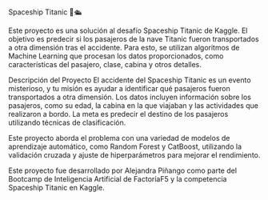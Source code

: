 Spaceship Titanic 🚀🛳️

Este proyecto es una solución al desafío Spaceship Titanic de Kaggle. El objetivo es predecir si los pasajeros de la nave Titanic fueron transportados a otra dimensión tras el accidente. Para esto, se utilizan algoritmos de Machine Learning que procesan los datos proporcionados, como características del pasajero, clase, cabina y otros detalles.


Descripción del Proyecto
El accidente del Spaceship Titanic es un evento misterioso, y tu misión es ayudar a identificar qué pasajeros fueron transportados a otra dimensión. Los datos incluyen información sobre los pasajeros, como su edad, la cabina en la que viajaban y las actividades que realizaron a bordo. La meta es predecir el destino de los pasajeros utilizando técnicas de clasificación.

Este proyecto aborda el problema con una variedad de modelos de aprendizaje automático, como Random Forest y CatBoost, utilizando la validación cruzada y ajuste de hiperparámetros para mejorar el rendimiento.

Este proyecto fue desarrollado por Alejandra Piñango como parte del Bootcamp de Inteligencia Artificial de FactoríaF5 y la competencia Spaceship Titanic en Kaggle.
